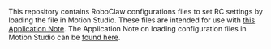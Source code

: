 This repository contains RoboClaw configurations files to set RC settings by loading the file in Motion Studio. These files are intended for use with [this Application Note](https://resources.basicmicro.com/combat-robot-rc-setup/). The Application Note on loading configuration files in Motion Studio can be [found here](https://resources.basicmicro.com/saving-and-restoring-roboclaw-configurations/).